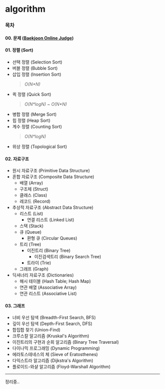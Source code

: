 # algorithm

### 목차

#### 00. 문제 ([Baekjoon Online Judge](https://www.acmicpc.net))

#### 01. 정렬 (Sort)

* 선택 정렬 (Selection Sort)
* 버블 정렬 (Bubble Sort)
* 삽입 정렬 (Insertion Sort)
    > *O(N\*N)*
* 퀵 정렬 (Quick Sort)
    > *O(N\*logN) \~ O(N\*N)*
* 병합 정렬 (Merge Sort)
* 힙 정렬 (Heap Sort)
* 계수 정렬 (Counting Sort)
    > *O(N\*logN)*
* 위상 정렬 (Topological Sort)

#### 02. 자료구조

* 원시 자료구조 (Primitive Data Structure)
* 혼합 자료구조 (Composite Data Structure)
    * 배열 (Array)
    * 구조체 (Struct)
    * 클래스 (Class)
    * 레코드 (Record)
* 추상적 자료구조 (Abstract Data Structure)
    * 리스트 (List)
        * 연결 리스트 (Linked List)
    * 스택 (Stack)
    * 큐 (Queue)
        * 환형 큐 (Circular Queues)
    * 트리 (Tree)
        * 이진트리 (Binary Tree)
            * 이진검색트리 (Binary Search Tree)
        * 트라이 (Trie)
    * 그래프 (Graph)
* 딕셔너리 자료구조 (Dictionaries)
    * 해시 테이블 (Hash Table; Hash Map)
    * 연관 배열 (Associative Array)
    * 연관 리스트 (Associative List)

#### 03. 그래프

* 너비 우선 탐색 (Breadth-First Search, BFS)
* 깊이 우선 탐색 (Depth-First Search, DFS)
* 합집합 찾기 (Union-Find)
* 크루스칼 알고리즘 (Kruskal's Algorithm)
* 이진트리의 구현과 순회 알고리즘 (Binary Tree Traversal)
* 다이나믹 프로그래밍 (Dynamic Programming)
* 에라토스테네스의 체 (Sieve of Eratosthenes)
* 다익스트라 알고리즘 (Dijkstra's Algorithm)
* 플로이드-와샬 알고리즘 (Floyd-Warshall Algorithm)

---
정리중..

